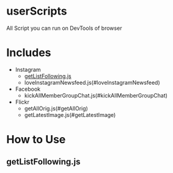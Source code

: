# userScripts
All Script you can run on DevTools of browser

# Includes
* Instagram
  * [getListFollowing.js](#getListFollowing.js)
  * loveInstagramNewsfeed.js(#loveInstagramNewsfeed)
* Facebook
  * kickAllMemberGroupChat.js(#kickAllMemberGroupChat)
* Flickr
  * getAllOrig.js(#getAllOrig)
  * getLatestImage.js(#getLatestImage)
  
# How to Use

## getListFollowing.js
